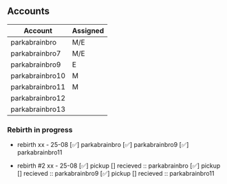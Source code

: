 ## Accounts

| Account           | Assigned      |
|-------------------|---------------|
| parkabrainbro     | M/E           |
| parkabrainbro7    | M/E           |
| parkabrainbro9    | E             |
| parkabrainbro10   | M             |
| parkabrainbro11   | M             |
| parkabrainbro12   |               |
| parkabrainbro13   |               |


### Rebirth in progress

- rebirth xx - 25-08
[✅] parkabrainbro
[✅] parkabrainbro9
[✅] parkabrainbro11

- rebirth #2 xx - 25-08
[✅] pickup [] recieved :: parkabrainbro
[✅] pickup [] recieved :: parkabrainbro9
[✅] pickup [] recieved :: parkabrainbro11